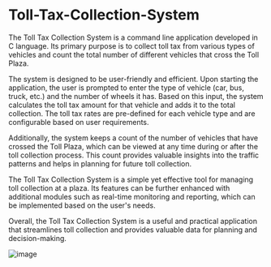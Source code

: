 # Toll-Tax-Collection-System
The Toll Tax Collection System is a command line application developed in C language. Its primary purpose is to collect toll tax from various types of vehicles and count the total number of different vehicles that cross the Toll Plaza.

The system is designed to be user-friendly and efficient. Upon starting the application, the user is prompted to enter the type of vehicle (car, bus, truck, etc.) and the number of wheels it has. Based on this input, the system calculates the toll tax amount for that vehicle and adds it to the total collection. The toll tax rates are pre-defined for each vehicle type and are configurable based on user requirements.

Additionally, the system keeps a count of the number of vehicles that have crossed the Toll Plaza, which can be viewed at any time during or after the toll collection process. This count provides valuable insights into the traffic patterns and helps in planning for future toll collection.

The Toll Tax Collection System is a simple yet effective tool for managing toll collection at a plaza. Its features can be further enhanced with additional modules such as real-time monitoring and reporting, which can be implemented based on the user's needs.

Overall, the Toll Tax Collection System is a useful and practical application that streamlines toll collection and provides valuable data for planning and decision-making.

![image](https://user-images.githubusercontent.com/70679523/224509681-5244eaf5-53bb-4ddf-8743-f7b83dc7a25e.png)
